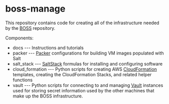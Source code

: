 boss-manage
===========

This repository contains code for creating all of the infrastructure needed by
the [BOSS](https://github.com/aplmicrons/boss) repository.

Components:

 * docs --- Instructions and tutorials
 * packer --- [Packer](https://www.packer.io/) configurations for building VM
              images populated with Salt
 * salt_stack --- [SaltStack](http://saltstack.com/) formulas for installing
                  and configuring software
 * cloud_formation --- Python scripts for creating AWS [CloudFormation](https://aws.amazon.com/cloudformation/)
                       templates, creating the CloudFormation Stacks, and
                       related helper functions
 * vault --- Python scripts for connecting to and managing [Vault](http://www.vaultproject.io/)
             instances used for storing secret information used by the other
             machines that make up the BOSS infrastructure.